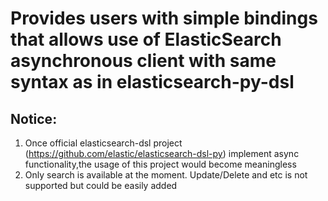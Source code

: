 # Provides users with simple bindings that allows use of ElasticSearch asynchronous client with same syntax as in elasticsearch-py-dsl 

## Notice:
  1. Once official elasticsearch-dsl project (https://github.com/elastic/elasticsearch-dsl-py) implement async functionality,the usage of this project would become meaningless
  2. Only search is available at the moment. Update/Delete and etc is not supported but could be easily added

